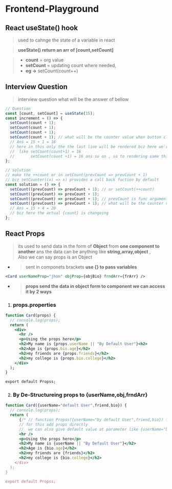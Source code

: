 # **Frontend-Playground**

## React useState() hook

> used to cahnge the state of a variable in react

> **useState() return an arr of [count,setCount]**

> - **count** = org value
> - **setCount** = updating count where needed,
> - **eg ->** setCount(count++)

## Interview Question

> interview question what will be the answer of bellow

```jsx
// Question
const [count, setCount] = useState(15);
const increment = () => {
  setCount(count + 1);
  setCount(count + 1);
  setCount(count + 1);
  setCount(count + 1); // what will be the counter value when button click
  // Ans = 15 + 1 = 16
  // here in this only the the last line will be rendered bcz here we're  doin same count + 1
  //  like setCount(count+1) = 16
  //       setCount(count +1) = 16 ans so on , so to rendering same thing again and again but {count} value is remains unchanged
};

// solution
// make the ++count or in setCount(prevCount => prevCount + 1)
// bcz setCounter((x) => x) provides a call back fuction by default
const solution = () => {
  setCount((prevCount) => prevCount + 1); // or setCount(++count)
  setCount((prevCount) => prevCount + 1);
  setCount((prevCount) => prevCount + 1); // prevCount is func argument for count we can put count also but it make code incosistant
  setCount((prevCount) => prevCount + 1); // what will be the counter value when button click
  // Ans = 15 + 4 = 20
  // bcz here the actual {count} is changeing
};
```

## React Props

> its used to send data in the form of **Object** from **one component to another**
> ans the data can be anything like **string,array,object**
> , <br>Also we can say props is an Object

- > sent in componets brackets **use {} to pass variables**

```jsx
<Card userNameProp="jhon" objProp={objBio} frndArr={frArr} />
```

- > **props send the data in **object** form to component we can access it by 2 ways**

1. ### props.properties

```jsx
function Card(props) {
  // console.log(props);
  return (
    <div>
      <hr />
      <p>Using the props here</p>
      <h2>My name is {props.userName || "By Default User"}<h2>
      <h2>Age is {props.bio.age}</h2>
      <h2>my friends are {props.friends}</h2>
      <h2>my college is {props.bio.college}</h2>
    </div>
  );
}

export default Propss;
```

2. ### By De-Structureing props to {userName,obj,frndArr}

```jsx
function Card({userName="default User",friend,bio}) {
  // console.log(props);
  return (
      {/* // function Propss({userName="by default User",friend,bio}) {
      // for this add props directly
      //  we can also give default value at parameter like {userName="by default User"} */}
      <hr />
      <p>Using the props here</p>
      <h2>My name is {userName || "By Default User"}</h2>
      <h2>Age is {bio.age}</h2>
      <h2>my friends are {friends}</h2>
      <h2>my college is {bio.college}</h2>
    </div>
  );
}

export default Propss;
```
